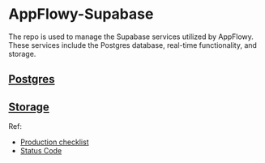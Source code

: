 
# AppFlowy-Supabase
The repo is used to manage the Supabase services utilized by AppFlowy. These services include the Postgres database, 
real-time functionality, and storage.

## [Postgres](https://supabase.com/docs/guides/database/overview)


## [Storage](https://supabase.com/docs/guides/storage)

Ref:
* [Production checklist](https://supabase.com/docs/guides/platform/going-into-prod)
* [Status Code](https://supabase.com/docs/guides/platform/http-status-codes)